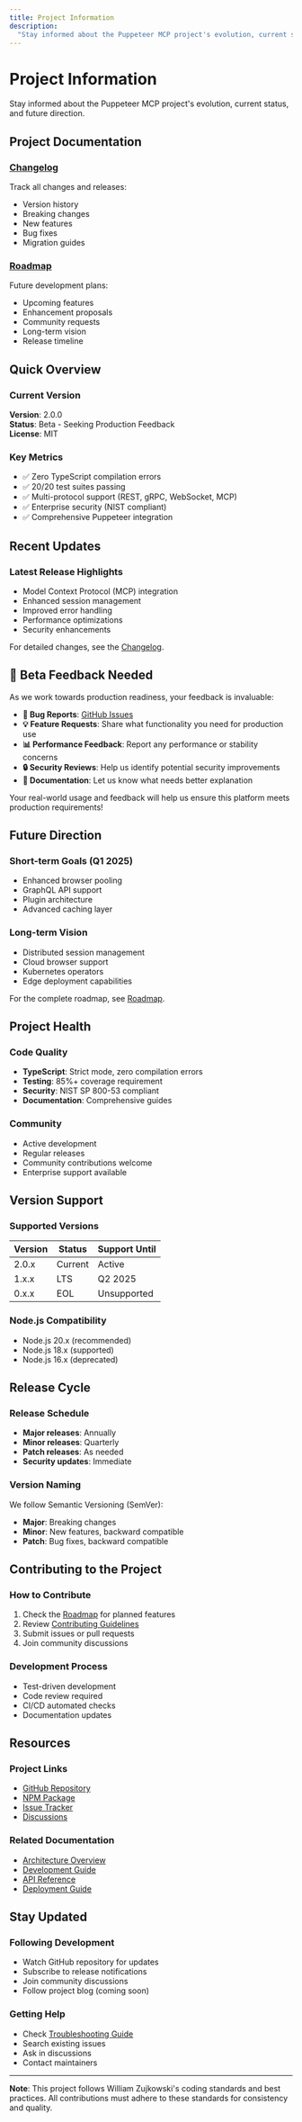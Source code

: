 ```yaml
---
title: Project Information
description:
  "Stay informed about the Puppeteer MCP project's evolution, current status, and future direction"
---
```


# Project Information

Stay informed about the Puppeteer MCP project's evolution, current status, and future direction.

## Project Documentation

### [Changelog](https://github.com/williamzujkowski/puppeteer-mcp/blob/main/CHANGELOG.md)

Track all changes and releases:

- Version history
- Breaking changes
- New features
- Bug fixes
- Migration guides

### [Roadmap](/puppeteer-mcp/roadmap.md)

Future development plans:

- Upcoming features
- Enhancement proposals
- Community requests
- Long-term vision
- Release timeline

## Quick Overview

### Current Version

**Version**: 2.0.0  
**Status**: Beta - Seeking Production Feedback  
**License**: MIT

### Key Metrics

- ✅ Zero TypeScript compilation errors
- ✅ 20/20 test suites passing
- ✅ Multi-protocol support (REST, gRPC, WebSocket, MCP)
- ✅ Enterprise security (NIST compliant)
- ✅ Comprehensive Puppeteer integration

## Recent Updates

### Latest Release Highlights

- Model Context Protocol (MCP) integration
- Enhanced session management
- Improved error handling
- Performance optimizations
- Security enhancements

For detailed changes, see the
[Changelog](https://github.com/williamzujkowski/puppeteer-mcp/blob/main/CHANGELOG.md).

## 📣 Beta Feedback Needed

As we work towards production readiness, your feedback is invaluable:

- **🐛 Bug Reports**: [GitHub Issues](https://github.com/williamzujkowski/puppeteer-mcp/issues)
- **💡 Feature Requests**: Share what functionality you need for production use
- **📊 Performance Feedback**: Report any performance or stability concerns
- **🔒 Security Reviews**: Help us identify potential security improvements
- **📝 Documentation**: Let us know what needs better explanation

Your real-world usage and feedback will help us ensure this platform meets production requirements!

## Future Direction

### Short-term Goals (Q1 2025)

- Enhanced browser pooling
- GraphQL API support
- Plugin architecture
- Advanced caching layer

### Long-term Vision

- Distributed session management
- Cloud browser support
- Kubernetes operators
- Edge deployment capabilities

For the complete roadmap, see [Roadmap](/puppeteer-mcp/roadmap.md).

## Project Health

### Code Quality

- **TypeScript**: Strict mode, zero compilation errors
- **Testing**: 85%+ coverage requirement
- **Security**: NIST SP 800-53 compliant
- **Documentation**: Comprehensive guides

### Community

- Active development
- Regular releases
- Community contributions welcome
- Enterprise support available

## Version Support

### Supported Versions

| Version | Status  | Support Until |
| ------- | ------- | ------------- |
| 2.0.x   | Current | Active        |
| 1.x.x   | LTS     | Q2 2025       |
| 0.x.x   | EOL     | Unsupported   |

### Node.js Compatibility

- Node.js 20.x (recommended)
- Node.js 18.x (supported)
- Node.js 16.x (deprecated)

## Release Cycle

### Release Schedule

- **Major releases**: Annually
- **Minor releases**: Quarterly
- **Patch releases**: As needed
- **Security updates**: Immediate

### Version Naming

We follow Semantic Versioning (SemVer):

- **Major**: Breaking changes
- **Minor**: New features, backward compatible
- **Patch**: Bug fixes, backward compatible

## Contributing to the Project

### How to Contribute

1. Check the [Roadmap](/puppeteer-mcp/roadmap.md) for planned features
2. Review [Contributing Guidelines](/puppeteer-mcp/../contributing.md)
3. Submit issues or pull requests
4. Join community discussions

### Development Process

- Test-driven development
- Code review required
- CI/CD automated checks
- Documentation updates

## Resources

### Project Links

- [GitHub Repository](https://github.com/williamzujkowski/puppeteer-mcp)
- [NPM Package](https://www.npmjs.com/package/puppeteer-mcp)
- [Issue Tracker](https://github.com/williamzujkowski/puppeteer-mcp/issues)
- [Discussions](https://github.com/williamzujkowski/puppeteer-mcp/discussions)

### Related Documentation

- [Architecture Overview](/puppeteer-mcp/../architecture/index.md)
- [Development Guide](/puppeteer-mcp/../development/index.md)
- [API Reference](/puppeteer-mcp/../reference/index.md)
- [Deployment Guide](/puppeteer-mcp/../deployment/index.md)

## Stay Updated

### Following Development

- Watch GitHub repository for updates
- Subscribe to release notifications
- Join community discussions
- Follow project blog (coming soon)

### Getting Help

- Check [Troubleshooting Guide](/puppeteer-mcp/../troubleshooting.md)
- Search existing issues
- Ask in discussions
- Contact maintainers

---

**Note**: This project follows William Zujkowski's coding standards and best practices. All
contributions must adhere to these standards for consistency and quality.
